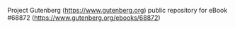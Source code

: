 Project Gutenberg (https://www.gutenberg.org) public repository for
eBook #68872 (https://www.gutenberg.org/ebooks/68872)
